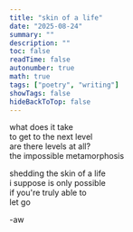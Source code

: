 ```yaml
---
title: "skin of a life"
date: "2025-08-24"
summary: ""
description: ""
toc: false
readTime: false
autonumber: true
math: true
tags: ["poetry", "writing"]
showTags: false
hideBackToTop: false
---
```


what does it take  
to get to the next level  
are there levels at all?  
the impossible metamorphosis   

shedding the skin of a life  
i suppose is only possible  
if you're truly able to  
let go  


-aw